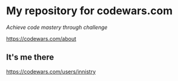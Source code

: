 # My repository for codewars.com

_Achieve code mastery through challenge_

https://codewars.com/about

## It's me there

https://codewars.com/users/innistry
